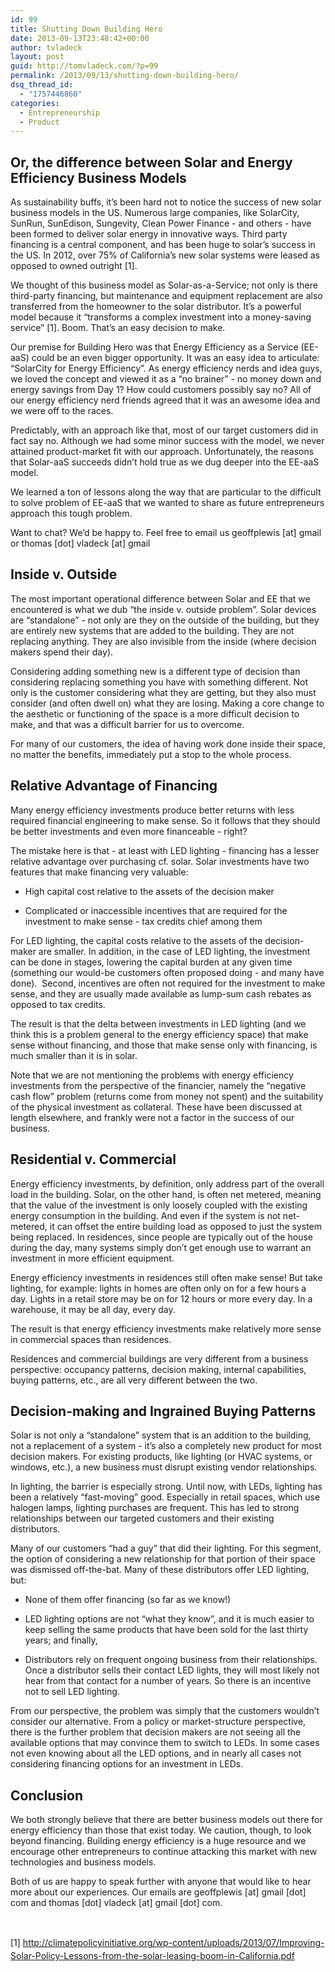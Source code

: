 ```yaml
---
id: 99
title: Shutting Down Building Hero
date: 2013-09-13T23:48:42+00:00
author: tvladeck
layout: post
guid: http://tomvladeck.com/?p=99
permalink: /2013/09/13/shutting-down-building-hero/
dsq_thread_id:
  - "1757446860"
categories:
  - Entrepreneurship
  - Product
---
```

<h2 dir="ltr">Or, the difference between Solar and Energy Efficiency Business Models</h2>
<p dir="ltr">As sustainability buffs, it’s been hard not to notice the success of new solar business models in the US. Numerous large companies, like SolarCity, SunRun, SunEdison, Sungevity, Clean Power Finance - and others - have been formed to deliver solar energy in innovative ways. Third party financing is a central component, and has been huge to solar’s success in the US. In 2012, over 75% of California’s new solar systems were leased as opposed to owned outright [1].</p>
<p dir="ltr">We thought of this business model as Solar-as-a-Service; not only is there third-party financing, but maintenance and equipment replacement are also transferred from the homeowner to the solar distributor. It’s a powerful model because it “transforms a complex investment into a money-saving service” [1]. Boom. That’s an easy decision to make.</p>
<p dir="ltr">Our premise for Building Hero was that Energy Efficiency as a Service (EE-aaS) could be an even bigger opportunity. It was an easy idea to articulate: “SolarCity for Energy Efficiency”. As energy efficiency nerds and idea guys, we loved the concept and viewed it as a “no brainer” - no money down and energy savings from Day 1? How could customers possibly say no? All of our energy efficiency nerd friends agreed that it was an awesome idea and we were off to the races.</p>
<p dir="ltr">Predictably, with an approach like that, most of our target customers did in fact say no. Although we had some minor success with the model, we never attained product-market fit with our approach. Unfortunately, the reasons that Solar-aaS succeeds didn’t hold true as we dug deeper into the EE-aaS model.</p>
<p dir="ltr">We learned a ton of lessons along the way that are particular to the difficult to solve problem of EE-aaS that we wanted to share as future entrepreneurs approach this tough problem.</p>
<p dir="ltr">Want to chat? We’d be happy to. Feel free to email us geoffplewis [at] gmail or thomas [dot] vladeck [at] gmail</p>

<h2 dir="ltr">Inside v. Outside</h2>
<p dir="ltr">The most important operational difference between Solar and EE that we encountered is what we dub “the inside v. outside problem”. Solar devices are “standalone” - not only are they on the outside of the building, but they are entirely new systems that are added to the building. They are not replacing anything. They are also invisible from the inside (where decision makers spend their day).</p>
<p dir="ltr">Considering adding something new is a different type of decision than considering replacing something you have with something different. Not only is the customer considering what they are getting, but they also must consider (and often dwell on) what they are losing. Making a core change to the aesthetic or functioning of the space is a more difficult decision to make, and that was a difficult barrier for us to overcome.</p>
For many of our customers, the idea of having work done inside their space, no matter the benefits, immediately put a stop to the whole process.
<h2 dir="ltr">Relative Advantage of Financing</h2>
<p dir="ltr">Many energy efficiency investments produce better returns with less required financial engineering to make sense. So it follows that they should be better investments and even more financeable - right?</p>
<p dir="ltr">The mistake here is that - at least with LED lighting - financing has a lesser relative advantage over purchasing cf. solar. Solar investments have two features that make financing very valuable:</p>

<ul>
	<li dir="ltr">
<p dir="ltr">High capital cost relative to the assets of the decision maker</p>
</li>
	<li dir="ltr">
<p dir="ltr">Complicated or inaccessible incentives that are required for the investment to make sense - tax credits chief among them</p>
</li>
</ul>
<p dir="ltr">For LED lighting, the capital costs relative to the assets of the decision-maker are smaller. In addition, in the case of LED lighting, the investment can be done in stages, lowering the capital burden at any given time (something our would-be customers often proposed doing - and many have done).  Second, incentives are often not required for the investment to make sense, and they are usually made available as lump-sum cash rebates as opposed to tax credits.</p>
<p dir="ltr">The result is that the delta between investments in LED lighting (and we think this is a problem general to the energy efficiency space) that make sense without financing, and those that make sense only with financing, is much smaller than it is in solar.</p>
<p dir="ltr">Note that we are not mentioning the problems with energy efficiency investments from the perspective of the financier, namely the “negative cash flow” problem (returns come from money not spent) and the suitability of the physical investment as collateral. These have been discussed at length elsewhere, and frankly were not a factor in the success of our business.</p>

<h2>Residential v. Commercial</h2>
Energy efficiency investments, by definition, only address part of the overall load in the building. Solar, on the other hand, is often net metered, meaning that the value of the investment is only loosely coupled with the existing energy consumption in the building. And even if the system is not net-metered, it can offset the entire building load as opposed to just the system being replaced. In residences, since people are typically out of the house during the day, many systems simply don’t get enough use to warrant an investment in more efficient equipment.

Energy efficiency investments in residences still often make sense! But take lighting, for example: lights in homes are often only on for a few hours a day. Lights in a retail store may be on for 12 hours or more every day. In a warehouse, it may be all day, every day.

The result is that energy efficiency investments make relatively more sense in commercial spaces than residences.

Residences and commercial buildings are very different from a business perspective: occupancy patterns, decision making, internal capabilities, buying patterns, etc., are all very different between the two.
<h2 dir="ltr">Decision-making and Ingrained Buying Patterns</h2>
Solar is not only a “standalone” system that is an addition to the building, not a replacement of a system - it’s also a completely new product for most decision makers. For existing products, like lighting (or HVAC systems, or windows, etc.), a new business must disrupt existing vendor relationships.

In lighting, the barrier is especially strong. Until now, with LEDs, lighting has been a relatively “fast-moving” good. Especially in retail spaces, which use halogen lamps, lighting purchases are frequent. This has led to strong relationships between our targeted customers and their existing distributors.

Many of our customers “had a guy” that did their lighting. For this segment, the option of considering a new relationship for that portion of their space was dismissed off-the-bat. Many of these distributors offer LED lighting, but:
<ul>
	<li dir="ltr">
<p dir="ltr">None of them offer financing (so far as we know!)</p>
</li>
	<li dir="ltr">
<p dir="ltr">LED lighting options are not “what they know”, and it is much easier to keep selling the same products that have been sold for the last thirty years; and finally,</p>
</li>
	<li dir="ltr">
<p dir="ltr">Distributors rely on frequent ongoing business from their relationships. Once a distributor sells their contact LED lights, they will most likely not hear from that contact for a number of years. So there is an incentive not to sell LED lighting.</p>
</li>
</ul>
<p dir="ltr">From our perspective, the problem was simply that the customers wouldn’t consider our alternative. From a policy or market-structure perspective, there is the further problem that decision makers are not seeing all the available options that may convince them to switch to LEDs. In some cases not even knowing about all the LED options, and in nearly all cases not considering financing options for an investment in LEDs.</p>

<h2>Conclusion</h2>
We both strongly believe that there are better business models out there for energy efficiency than those that exist today. We caution, though, to look beyond financing. Building energy efficiency is a huge resource and we encourage other entrepreneurs to continue attacking this market with new technologies and business models.

Both of us are happy to speak further with anyone that would like to hear more about our experiences. Our emails are geoffplewis [at] gmail [dot] com and thomas [dot] vladeck [at] gmail [dot] com.

&nbsp;

<span style="line-height: 1.5;">[1] </span><a style="line-height: 1.5;" href="http://climatepolicyinitiative.org/wp-content/uploads/2013/07/Improving-Solar-Policy-Lessons-from-the-solar-leasing-boom-in-California.pdf" target="_blank">http://<wbr />climatepolicyinitiative.org/<wbr />wp-content/uploads/2013/07/<wbr />Improving-Solar-Policy-<wbr />Lessons-from-the-solar-<wbr />leasing-boom-in-California.pdf</a>